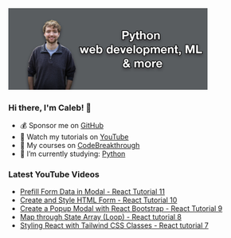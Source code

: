 <img src="github-cover-photo-my-face.jpg" width="400px" />

### Hi there, I'm Caleb! 🍛

- 💰 Sponsor me on [GitHub](https://github.com/sponsors/CalebCurry)
- 🎥 Watch my tutorials on [YouTube](https://www.youtube.com/calebthevideomaker2)
- 📗 My courses on [CodeBreakthrough](https://www.codebreakthrough.com)
- 🤔 I’m currently studying: [Python](https://www.youtube.com/watch?v=s3IvdkCq2_c&t=4254s)

### Latest YouTube Videos
<!-- YOUTUBE:START -->
- [Prefill Form Data in Modal - React Tutorial 11](https://www.youtube.com/watch?v=Cs2jO0m0eS0)
- [Create and Style HTML Form - React Tutorial 10](https://www.youtube.com/watch?v=QaNgdTECwLg)
- [Create a Popup Modal with React Bootstrap - React Tutorial 9](https://www.youtube.com/watch?v=aeQa9U0fLCI)
- [Map through State Array &lpar;Loop&rpar; - React tutorial 8](https://www.youtube.com/watch?v=GmuSz6wGW2E)
- [Styling React with Tailwind CSS Classes - React tutorial 7](https://www.youtube.com/watch?v=Yvmbjb1-D3c)
<!-- YOUTUBE:END -->
